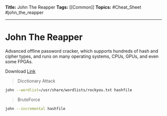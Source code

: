 **Title:** John The Reapper
**Tags:** [[Common]]
**Topics:** #Cheat_Sheet #john_the_reapper

---
# John The Reapper
Advanced offline password cracker, which supports hundreds of hash and cipher types, and runs on many operating systems, CPUs, GPUs, and even some FPGAs.

Download [Link](https://github.com/openwall/john)

> Dicctionary Attack
```bash
john --wordlist=/usr/share/wordlists/rockyou.txt hashfile
```

> BruteForce
```bash
john --incremental hashfile
```